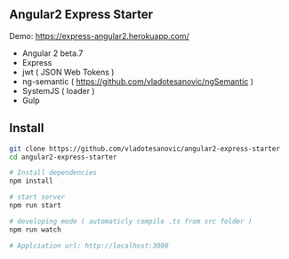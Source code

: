 ## Angular2 Express Starter

Demo: https://express-angular2.herokuapp.com/

- Angular 2 beta.7
- Express
- jwt ( JSON Web Tokens )
- ng-semantic ( https://github.com/vladotesanovic/ngSemantic )
- SystemJS ( loader )
- Gulp

## Install
```bash
git clone https://github.com/vladotesanovic/angular2-express-starter
cd angular2-express-starter

# Install dependencies
npm install

# start server
npm run start

# developing mode ( automaticly compile .ts from src folder )
npm run watch 

# Applciation url: http://localhost:3000
```